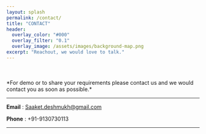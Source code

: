 ```yaml
---
layout: splash
permalink: /contact/
title: "CONTACT"
header:
  overlay_color: "#000"
  overlay_filter: "0.1"
  overlay_image: /assets/images/background-map.png
excerpt: "Reachout, we would love to talk."
---
```


<br/>
<br/>
*For demo or to share your requirements please contact us and we would contact you as soon as possible.* 

---

**Email** : [Saaket.deshmukh@gmail.com ](Saaket.deshmukh@gmail.com )

**Phone** : +91-9130730113

---
